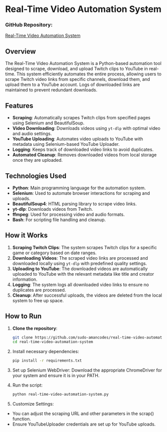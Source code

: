 # Real-Time Video Automation System

### GitHub Repository:
[Real-Time Video Automation System](https://github.com/sudo-amancodes/real-time-video-automation-system)

## Overview
The Real-Time Video Automation System is a Python-based automation tool designed to scrape, download, and upload Twitch clips to YouTube in real-time. This system efficiently automates the entire process, allowing users to scrape Twitch video links from specific channels, download them, and upload them to a YouTube account. Logs of downloaded links are maintained to prevent redundant downloads.

## Features
- **Scraping**: Automatically scrapes Twitch clips from specified pages using Selenium and BeautifulSoup.
- **Video Downloading**: Downloads videos using `yt-dlp` with optimal video and audio settings.
- **YouTube Uploading**: Automates video uploads to YouTube with metadata using Selenium-based YouTube Uploader.
- **Logging**: Keeps track of downloaded video links to avoid duplicates.
- **Automated Cleanup**: Removes downloaded videos from local storage once they are uploaded.

## Technologies Used
- **Python**: Main programming language for the automation system.
- **Selenium**: Used to automate browser interactions for scraping and uploads.
- **BeautifulSoup4**: HTML parsing library to scrape video links.
- **yt-dlp**: Downloads videos from Twitch.
- **ffmpeg**: Used for processing video and audio formats.
- **Bash**: For scripting file handling and cleanup.

## How it Works
1. **Scraping Twitch Clips**: The system scrapes Twitch clips for a specific game or category based on date ranges.
2. **Downloading Videos**: The scraped video links are processed and downloaded locally using `yt-dlp` with predefined quality settings.
3. **Uploading to YouTube**: The downloaded videos are automatically uploaded to YouTube with the relevant metadata like title and creator information.
4. **Logging**: The system logs all downloaded video links to ensure no duplicates are processed.
5. **Cleanup**: After successful uploads, the videos are deleted from the local system to free up space.

## How to Run
1. **Clone the repository**:
   ```bash
   git clone https://github.com/sudo-amancodes/real-time-video-automation-system.git
   cd real-time-video-automation-system
   ```
2. Install necessary dependencies:
   ```bash
   pip install -r requirements.txt
   ```
3. Set up Selenium WebDriver: Download the appropriate ChromeDriver for your system and ensure it is in your PATH.

4. Run the script:
   ```bash
   python real-time-video-automation-system.py
   ```
5. Customize Settings:

- You can adjust the scraping URL and other parameters in the scrap() function.
- Ensure YouTubeUploader credentials are set up for YouTube uploads.
